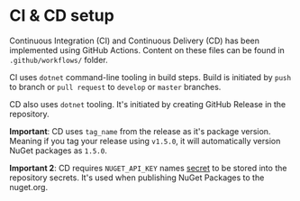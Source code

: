 # CI & CD setup

Continuous Integration (CI) and Continuous Delivery (CD)
has been implemented using GitHub Actions. 
Content on these files can be found in `.github/workflows/` folder.

CI uses `dotnet` command-line tooling in build steps.
Build is initiated by `push` to branch or `pull request`
to `develop` or `master` branches.

CD also uses `dotnet` tooling. It's initiated by
creating GitHub Release in the repository. 

**Important**: CD uses `tag_name` from the release
as it's package version. Meaning if you tag your
release using `v1.5.0`, it will automatically version NuGet
packages as `1.5.0`.

**Important 2**: CD requires `NUGET_API_KEY` names [secret](https://docs.github.com/en/actions/reference/encrypted-secrets)
to be stored into the repository secrets.
It's used when publishing NuGet Packages to the nuget.org.
